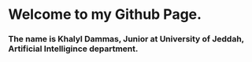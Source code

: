 # Welcome to my Github Page.
### The name is Khalyl Dammas, Junior at University of Jeddah, Artificial Intelligince department.
